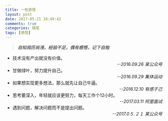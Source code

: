 ```yaml
---
title: 一些感悟
layout: post
date: 2017-05-21 10:49:42
comments: true
categories: 随笔
tags: [感悟]
---
```

<!--more-->
>***自知阅历尚浅，经验不足，偶有感悟，记下自勉***

 * 技术没有产出就没有价值。
*<div align = right> --2016.09.26 某公众号</div>*
 * 甘做绿叶，努力提升自己。 
*<div align = right> --2016.09.29 集体运动</div>*
 * 如果想实现更多想法，那么就先让自己牛逼。 
*<div align = right> --2016.12.10 有感于己</div>*
 * 思考要深入，年轻就应该更努力，每天工作个12小时。 
*<div align = right> --2017.03.11 阿里面试</div>*
 * 遇到问题，解决问题而不是提出问题。 
*<div align = right> --2017.0５.２１ 某公众号</div>*
